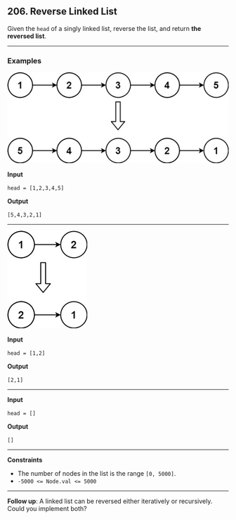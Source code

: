 ## 206. Reverse Linked List

Given the `head` of a singly linked list, reverse the list, and return **the reversed list**.

---

### Examples

![rev1ex1.jpg](rev1ex1.jpg)

**Input**
```
head = [1,2,3,4,5]
```

**Output**
```
[5,4,3,2,1]
```

---

![rev1ex2.jpg](rev1ex2.jpg)

**Input**
```
head = [1,2]
```

**Output**
```
[2,1]
```

---

**Input**
```
head = []
```

**Output**
```
[]
```

---

**Constraints**
* The number of nodes in the list is the range `[0, 5000]`.
* `-5000 <= Node.val <= 5000`

---

**Follow up**: A linked list can be reversed either iteratively or recursively. Could you implement both?